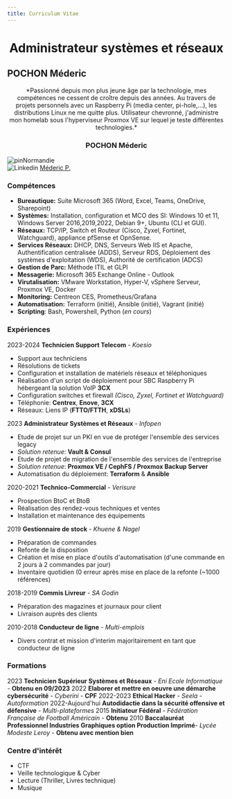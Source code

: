 ```yaml
---
title: Curriculum Vitae
---
```


# <center>Administrateur systèmes et réseaux</center>

## POCHON Méderic

<center> *Passionné depuis mon plus jeune âge par la technologie, mes compétences ne cessent de croître depuis des années.
Au travers de projets personnels avec un Raspberry Pi (media center, pi-hole,...), les distributions Linux ne me quitte plus. Utilisateur chevronné, j'administre mon homelab sous l'hyperviseur Proxmox VE sur lequel je teste différentes technologies.*</center>

### <center> POCHON Méderic </center>
![pin](@site/static/img/pin.svg)Normandie  
![Linkedin](@site/static/img/linkedin.svg) [Méderic P.](https://linkedin.com/in/medericpochon/)

### Compétences

- **Bureautique:** Suite Microsoft 365 (Word, Excel, Teams, OneDrive, Sharepoint)
- **Systèmes:** Installation, configuration et MCO des SI: Windows 10 et 11, Windows Server 2016,2019,2022, Debian 9+, Ubuntu (CLI et GUI).
- **Réseaux:** TCP/IP, Switch et Routeur (Cisco, Zyxel, Fortinet, Watchguard), appliance pfSense et OpnSense.
- **Services Réseaux:** DHCP, DNS, Serveurs Web IIS et Apache, Authentification centralisée (ADDS), Serveur RDS, Déploiement des systèmes d'exploitation (WDS), Authorité de certification (ADCS)
- **Gestion de Parc:** Méthode ITIL et GLPI
- **Messagerie:** Microsoft 365 Exchange Online - Outlook
- **Virutalisation:** VMware Workstation, Hyper-V, vSphere Serveur, Proxmox VE, Docker
- **Monitoring:** Centreon CES, Prometheus/Grafana
- **Automatisation:** Terraform (initié), Ansible (initié), Vagrant (initié)
- **Scripting**: Bash, Powershell, Python (*en cours*)

### Expériences

2023-2024   **Technicien Support Telecom** - *Koesio*
- Support aux techniciens
- Résolutions de tickets 
- Configuration et installation de matériels réseaux et téléphoniques
- Réalisation d'un script de déploiement pour SBC Raspberry Pi hébergeant la solution VoIP **3CX**
- Configuration switches et firewall *(Cisco, Zyxel, Fortinet et Watchguard)*
- Téléphonie: **Centrex**, **Enove**, **3CX**
- Réseaux: Liens IP (**FTTO/FTTH**, **xDSLs**)

2023 **Administrateur Systèmes et Réseaux** - *Infopen*
- Etude de projet sur un PKI en vue de protéger l'ensemble des services legacy
- *Solution retenue*: **Vault & Consul**
- Etude de projet de migration de l'ensemble des services de l'entreprise
- *Solution retenue*: **Proxmox VE / CephFS / Proxmox Backup Server**
- Automatisation du déploiement: **Terraform** & **Ansible**

2020-2021 **Technico-Commercial** - *Verisure*
- Prospection BtoC et BtoB
- Réalisation des rendez-vous techniques et ventes
- Installation et maintenance des équipements

2019 **Gestionnaire de stock** - *Khuene & Nagel*
- Préparation de commandes
- Refonte de la disposition
- Création et mise en place d'outils d'automatisation (d'une commande en 2 jours à 2 commandes par jour)
- Inventaire quotidien (0 erreur après mise en place de la refonte (~1000 références)

2018-2019 **Commis Livreur** - *SA Godin*
- Préparation des magazines et journaux pour client
- Livraison auprès des clients

2010-2018 **Conducteur de ligne** - *Multi-emplois*
- Divers contrat et mission d'interim majoritairement en tant que conducteur de ligne

### Formations

2023 **Technicien Supérieur Systèmes et Réseaux** - *Eni Ecole Informatique* - **Obtenu en 09/2023**
2022 **Elaborer et mettre en oeuvre une démarche cybersécurité** - *Cyberini* - **CPF**
2022-2023 **Ethical Hacker** - *Seela* - *Autoformation*
2022-Aujourd'hui **Autodidactie dans la sécurité offensive et défensive** - *Multi-plateformes*
2015 **Initiateur Fédéral** - *Fédération Française de Football Américain* - **Obtenu**
2010 **Baccalauréat Professionnel Industries Graphiques option Production Imprimé**- *Lycée Modeste Leroy* - **Obtenu avec mention bien**

### Centre d'intérêt

- CTF
- Veille technologique & Cyber
- Lecture (Thriller, Livres technique)
- Musique

